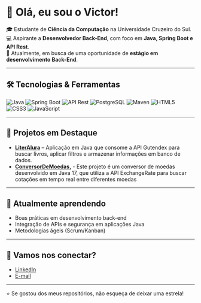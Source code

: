 # 👋 Olá, eu sou o Victor!

🎓 Estudante de **Ciência da Computação** na Universidade Cruzeiro do Sul.  
💻 Aspirante a **Desenvolvedor Back-End**, com foco em **Java, Spring Boot e API Rest**.  
🚀 Atualmente, em busca de uma oportunidade de **estágio em desenvolvimento Back-End**.  

---

## 🛠️ Tecnologias & Ferramentas
![Java](https://img.shields.io/badge/Java-ED8B00?style=for-the-badge&logo=openjdk&logoColor=white)
![Spring Boot](https://img.shields.io/badge/Spring%20Boot-6DB33F?style=for-the-badge&logo=springboot&logoColor=white)
![API Rest](https://img.shields.io/badge/API%20Rest-FF6F61?style=for-the-badge)
![PostgreSQL](https://img.shields.io/badge/PostgreSQL-316192?style=for-the-badge&logo=postgresql&logoColor=white)
![Maven](https://img.shields.io/badge/Maven-C71A36?style=for-the-badge&logo=apachemaven&logoColor=white)
![HTML5](https://img.shields.io/badge/HTML5-E34F26?style=for-the-badge&logo=html5&logoColor=white)
![CSS3](https://img.shields.io/badge/CSS3-1572B6?style=for-the-badge&logo=css3&logoColor=white)
![JavaScript](https://img.shields.io/badge/JavaScript-F7DF1E?style=for-the-badge&logo=javascript&logoColor=black)

---

## 📂 Projetos em Destaque
- **[LiterAlura](https://github.com/seu-usuario/Literalura)** – Aplicação em Java que consome a API Gutendex para buscar livros, aplicar filtros e armazenar informações em banco de dados.  
- **[ConversorDeMoedas](https://github.com/Swinvee/ConversorDeMoedas),** - Este projeto é um conversor de moedas desenvolvido em Java 17, que utiliza a API ExchangeRate para buscar cotações em tempo real entre diferentes moedas

---

## 🌱 Atualmente aprendendo
- Boas práticas em desenvolvimento back-end  
- Integração de APIs e segurança em aplicações Java  
- Metodologias ágeis (Scrum/Kanban)  

---

## 🤝 Vamos nos conectar?
- [LinkedIn](https://www.linkedin.com/in/victor-marubio-895aab369)  
- [E-mail](victoralemaoziinho2022@gmail.com)  

---

⭐️ Se gostou dos meus repositórios, não esqueça de deixar uma estrela!
